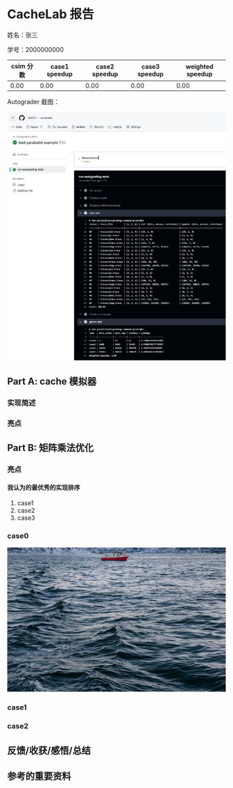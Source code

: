# CacheLab 报告

姓名：张三

学号：2000000000

| csim 分数 | case1 speedup | case2 speedup | case3 speedup | weighted speedup |
| --------- | ------------- | ------------- | ------------- | ----------------- |
| 0.00         | 0.00             | 0.00             | 0.00             | 0.00                 |

<!-- 保留两位小数，四舍五入 -->

Autograder 截图：

![](./imgs/autograder.png)

<!-- 请同时将 Github Action 中的 csim test 和 gemm test 展开截图，并保证左上角出现你的仓库名，你可能需要调整浏览器缩放 -->

<!-- 如果 Github Action 不可用，本地的两个 test 的运行截图也可以-->

## Part A: cache 模拟器

### 实现简述

<!-- 150 字以内简述 LRU 替换策略的 cache 的具体实现细节 -->

### 亮点

<!-- 如果你有模拟性能上的优化，或者别的什么亮点可以用额外的篇幅具体讲讲，否则留空就可，不要把精力放在这个优化，除非这是顺手值得一提的事情 -->

## Part B: 矩阵乘法优化

<!-- 下文请统一用 "行 * 列" 来表述矩阵形状 -->

<!-- 如果你想用 x, y 或者 i, j 变量来辅助你的表述，
请保证他们的对应关系是 x,y <=> i,j <=> 行,列，不然助教会晕，你们的分数也可能跟着晕，
我指你想说某个单独的矩阵中的 x 行 y 列的时候，不要说 y 行 x 列，
当然有三个矩阵的时候就没这回事了
 -->

### 亮点

<!-- 用最精简且可以被理解的关键词 + 简短的句子，分点描述你所有使用到的优化技巧，如果他们的重要性不同，请按顺序讲 -->

<!-- 比如：1. 分块：xxxx -->

#### 我认为的最优秀的实现排序

<!-- 请排序这三个 case，把你认为的最优秀的实现排在前面 -->

1. case1
2. case2
3. case3

### case0

<!-- 1. 展示你的 cache miss 和 register miss -->

<!-- 2. 分析你的算法的理论 miss，如果和实际不完全相符，误差可能来自于哪里
（通常你的分析不用完全准确，不影响后续你展示算法，或者不同算法性能的大小关系即可） -->

<!-- 3. 你是怎么想到你的方法的，2 和 3 点可以调换顺序或者合并。或者说你的方法有哪些巧妙的设计。 -->

<!-- 4. 我们预计准确分析理论 miss，甚至是大致分析都可能是相当费力的，
此时我们更偏向你挑选一个你最想分享的 case 认真分析，其他 case 可以草率一点。
但这不代表我们只看一个 miss 分析，而是在你精力有限时请把最精华的写出来。
不要费了功夫写了三个分析但每个都浅尝辄止。
我们认为的排序是：
三个都精细分析 > 精细分析一个，潦草分析两个 > 只精细分析一个 > 潦草分析三个
 -->

<!-- 5. 分析 naive 算法的 cache miss 原因，视总篇幅也可以不讲 -->

<!-- 不要贴大段的代码，如果需要贴代码，请一小节一小节，并配合文字解释 -->

<!-- 你可以贴伪代码，或者用注释替代不重要的部分，尽量让报告精简 -->

<!-- 虽然我们分成了 3 节分别对应每个 case，但你不用每次都重复描述共通的思路，你可以修改报告的形式 -->

<!-- 原则上，简单的方法一个 case 所需描述的字数不应超过 500 字，复杂的不应超过 1000 字 -->

<!-- 如果你没有什么优化思路，这一节也可以就讲 naive 算法的 cache miss 的分析 -->

<!-- 如果你的优化思路特别多，请先分点简述一下，如果超出了我们的字数限制，请把最重要的部分在规定字数内先解释清楚，再用”明显的分割线“隔开，再接着写次重要的优化 -->

<!-- 尽量给出你每个优化，或者是渐进的优化中每一步对性能的提升分别是多少 -->

![可以插入图片来描述](./imgs/example.jpg)

<!-- 如果你有除了 gemm_test.py 脚本算出来的 cache miss 和 register miss 的其他数据展示，比如你跑了个参数的网格搜索，
请保证这些数据是可复现的，给出复现的代码，和复现代码的执行方法文档。这些应该包含在提交仓库中
-->

### case1

### case2

## 反馈/收获/感悟/总结

<!-- 这一节，你可以简单描述你在这个 lab 上花费的时间/你认为的难度/你认为不合理的地方/你认为有趣的地方 -->

<!-- 或者是收获/感悟/总结 -->

<!-- 200 字以内，可以不写 -->

## 参考的重要资料

<!-- 有哪些文章/论文/PPT/课本对你的实现有重要启发或者帮助，或者是你直接引用了某个方法 -->

<!-- 请附上文章标题或概述和可访问的网页路径 -->

<!-- 不列出参考了的参考资料会被扣分 -->

